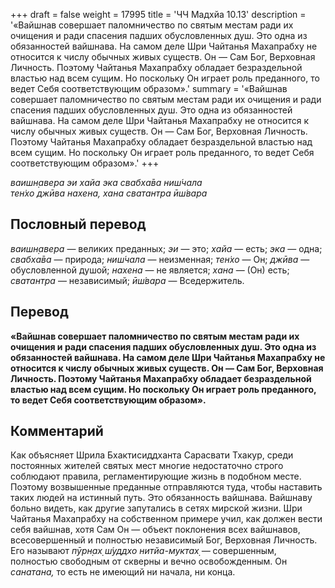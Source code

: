 +++
draft = false
weight = 17995
title = 'ЧЧ Мадхйа 10.13'
description = '«Вайшнав совершает паломничество по святым местам ради их очищения и ради спасения падших обусловленных душ. Это одна из обязанностей вайшнава. На самом деле Шри Чайтанья Махапрабху не относится к числу обычных живых существ. Он — Сам Бог, Верховная Личность. Поэтому Чайтанья Махапрабху обладает безраздельной властью над всем сущим. Но поскольку Он играет роль преданного, то ведет Себя соответствующим образом».'
summary = '«Вайшнав совершает паломничество по святым местам ради их очищения и ради спасения падших обусловленных душ. Это одна из обязанностей вайшнава. На самом деле Шри Чайтанья Махапрабху не относится к числу обычных живых существ. Он — Сам Бог, Верховная Личность. Поэтому Чайтанья Махапрабху обладает безраздельной властью над всем сущим. Но поскольку Он играет роль преданного, то ведет Себя соответствующим образом».'
+++

_ваишн̣авера эи хайа эка свабха̄ва ниш́чала  
тен̇хо джӣва нахена, хана сватантра ӣш́вара_

## Пословный перевод

_ваишн̣авера_ — великих преданных; _эи_ — это; _хайа_ — есть; _эка_ — одна; _свабха̄ва_ — природа; _ниш́чала_ — неизменная; _тен̇хо_ — Он; _джӣва_ — обусловленной душой; _нахена_ — не является; _хана_ — (Он) есть; _сватантра_ — независимый; _ӣш́вара_ — Вседержитель.

## Перевод

**«Вайшнав совершает паломничество по святым местам ради их очищения и ради спасения падших обусловленных душ. Это одна из обязанностей вайшнава. На самом деле Шри Чайтанья Махапрабху не относится к числу обычных живых существ. Он — Сам Бог, Верховная Личность. Поэтому Чайтанья Махапрабху обладает безраздельной властью над всем сущим. Но поскольку Он играет роль преданного, то ведет Себя соответствующим образом».**

## Комментарий

Как объясняет Шрила Бхактисиддханта Сарасвати Тхакур, среди постоянных жителей святых мест многие недостаточно строго соблюдают правила, регламентирующие жизнь в подобном месте. Поэтому возвышенные преданные отправляются туда, чтобы наставить таких людей на истинный путь. Это обязанность вайшнава. Вайшнаву больно видеть, как другие запутались в сетях мирской жизни. Шри Чайтанья Махапрабху на собственном примере учил, как должен вести себя вайшнав, хотя Сам Он — объект поклонения всех вайшнавов, всесовершенный и полностью независимый Бог, Верховная Личность. Его называют _пӯрн̣ах̣ ш́уддхо нитйа-муктах̣ —_ совершенным, полностью свободным от скверны и вечно освобожденным. Он _санатана,_ то есть не имеющий ни начала, ни конца.
